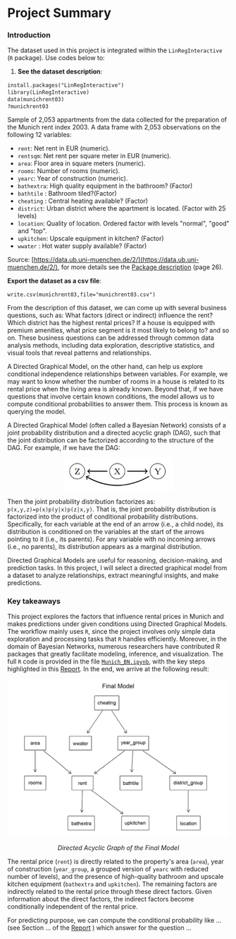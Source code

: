 # Project Summary
### Introduction

The dataset used in this project is integrated within the `LinRegInteractive` (`R` package). Use codes below to:

1. **See the dataset description**:


```{r}
install.packages("LinRegInteractive")
library(LinRegInteractive)
data(munichrent03)
?munichrent03
```
Sample of 2,053 appartments from the data collected for the preparation of the Munich rent index 2003. A data frame with 2,053 observations on the following 12 variables:
- `rent`: Net rent in EUR (numeric).
- `rentsqm`: Net rent per square meter in EUR (numeric).
- `area`: Floor area in square meters (numeric).
- `rooms`: Number of rooms (numeric).
- `yearc`: Year of construction (numeric).
- `bathextra`: High quality equipment in the bathroom? (Factor)
- `bathtile` : Bathroom tiled?(Factor)
- `cheating` : Central heating available? (Factor)
- `district`: Urban district where the apartment is located. (Factor with 25 levels)
- `location`: Quality of location. Ordered factor with levels "normal", "good" and "top".
- `upkitchen`: Upscale equipment in kitchen? (Factor)
- `wwater` : Hot water supply available? (Factor)

Source: [https://data.ub.uni-muenchen.de/2/](https://data.ub.uni-muenchen.de/2/), for more details see the [Package description](https://cran.r-project.org/web/packages/LinRegInteractive/LinRegInteractive.pdf) (page 26).

**Export the dataset as a csv file**:

```{r}
write.csv(munichrent03,file="munichrent03.csv")
```

From the description of this dataset, we can come up with several business questions, such as: What factors (direct or indirect) influence the rent? Which district has the highest rental prices? If a house is equipped with premium amenities, what price segment is it most likely to belong to? and so on. These business questions can be addressed through common data analysis methods, including data exploration, descriptive statistics, and visual tools that reveal patterns and relationships. 

A Directed Graphical Model, on the other hand, can help us explore conditional independence relationships between variables. For example, we may want to know whether the number of rooms in a house is related to its rental price when the living area is already known. Beyond that, if we have questions that involve certain known conditions, the model allows us to compute conditional probabilities to answer them. This process is known as querying the model.

A Directed Graphical Model (often called a Bayesian Network) consists of a joint probability distribution and a directed acyclic graph (DAG), such that the joint distribution can be factorized according to the structure of the DAG. For example, if we have the DAG:
<p align="center">
  <img src="intro_DAG.png" alt="Directed Graphical Models" width="250"/>
</p>

Then the joint probability distribution factorizes as: `p(x,y,z)=p(x)p(y|x)p(z|x,y)`. That is, the joint probability distribution is factorized into the product of conditional probability distributions. Specifically, for each variable at the end of an arrow (i.e., a child node), its distribution is conditioned on the variables at the start of the arrows pointing to it (i.e., its parents). For any variable with no incoming arrows (i.e., no parents), its distribution appears as a marginal distribution. 

Directed Graphical Models are useful for reasoning, decision-making, and prediction tasks. In this project, I will select a directed graphical model from a dataset to analyze relationships, extract meaningful insights, and make predictions.

### Key takeaways


This project explores the factors that influence rental prices in Munich and makes predictions under given conditions using Directed Graphical Models. The workflow mainly uses `R`, since the project involves only simple data exploration and processing tasks that `R` handles efficiently. Moreover, in the domain of Bayesian Networks, numerous researchers have contributed R packages that greatly facilitate modeling, inference, and visualization. The full `R` code is provided in the file [`Munich_BN.ipynb`](https://github.com/taitran0102/House-price-analysis/blob/main/Munich_BN.ipynb), with the key steps highlighted in this [Report](https://github.com/taitran0102/rent-analysis/blob/main/Report/Report.pdf). In the end, we arrive at the following result:
<p align="center">
  <img src="Rmd/figuresBN/unnamed-chunk-33-1.png" alt="Directed Graphical Models" width="500"/>
</p>
<p align="center">
  <em>Directed Acyclic Graph of the Final Model</em>
</p>

The rental price (`rent`) is directly related to the property's area (`area`), year of construction (`year_group`, a grouped version of `yearc` with reduced number of levels), and the presence of high-quality bathroom and upscale kitchen equipment (`bathextra` and `upkitchen`). The remaining factors are indirectly related to the rental price through these direct factors. Given information about the direct factors, the indirect factors become conditionally independent of the rental price.

For predicting purpose, we can compute the conditional probability like ... (see Section ... of the [Report](https://github.com/taitran0102/rent-analysis/blob/main/Report/Report.pdf) ) which answer for the question ...

